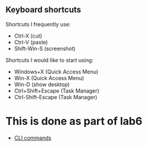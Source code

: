 
## Keyboard shortcuts
Shortcuts I frequently use: 
- Ctrl-X (cut)
- Ctrl-V (paste)
- Shift-Win-S (screenshot)

Shortcuts I would like to start using: 
- Windows+X (Quick Access Menu)
- Win-X (Quick Access Menu)
- Win-D (show desktop)
- Ctrl+Shift+Escape (Task Manager)
- Ctrl-Shift-Escape (Task Manager)

# This is done as part of lab6
- [CLI commands](docs/cli.md)
